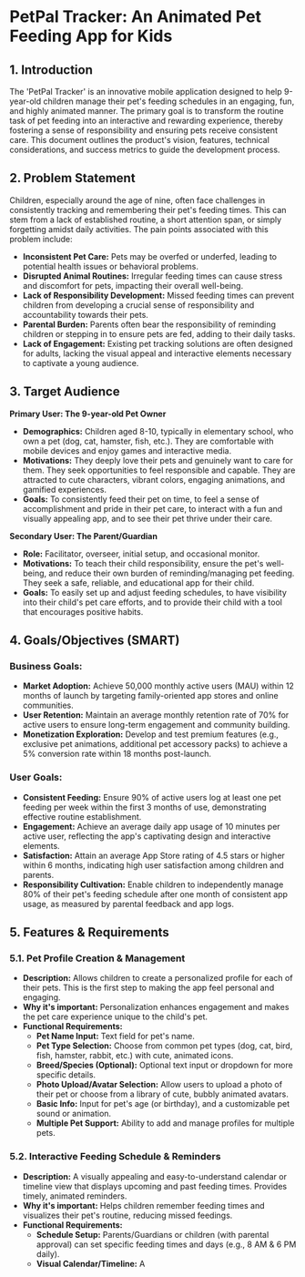 # PetPal Tracker: An Animated Pet Feeding App for Kids

## 1. Introduction

The 'PetPal Tracker' is an innovative mobile application designed to help 9-year-old children manage their pet's feeding schedules in an engaging, fun, and highly animated manner. The primary goal is to transform the routine task of pet feeding into an interactive and rewarding experience, thereby fostering a sense of responsibility and ensuring pets receive consistent care. This document outlines the product's vision, features, technical considerations, and success metrics to guide the development process.

## 2. Problem Statement

Children, especially around the age of nine, often face challenges in consistently tracking and remembering their pet's feeding times. This can stem from a lack of established routine, a short attention span, or simply forgetting amidst daily activities. The pain points associated with this problem include:

*   **Inconsistent Pet Care:** Pets may be overfed or underfed, leading to potential health issues or behavioral problems.
*   **Disrupted Animal Routines:** Irregular feeding times can cause stress and discomfort for pets, impacting their overall well-being.
*   **Lack of Responsibility Development:** Missed feeding times can prevent children from developing a crucial sense of responsibility and accountability towards their pets.
*   **Parental Burden:** Parents often bear the responsibility of reminding children or stepping in to ensure pets are fed, adding to their daily tasks.
*   **Lack of Engagement:** Existing pet tracking solutions are often designed for adults, lacking the visual appeal and interactive elements necessary to captivate a young audience.

## 3. Target Audience

**Primary User: The 9-year-old Pet Owner**

*   **Demographics:** Children aged 8-10, typically in elementary school, who own a pet (dog, cat, hamster, fish, etc.). They are comfortable with mobile devices and enjoy games and interactive media.
*   **Motivations:** They deeply love their pets and genuinely want to care for them. They seek opportunities to feel responsible and capable. They are attracted to cute characters, vibrant colors, engaging animations, and gamified experiences.
*   **Goals:** To consistently feed their pet on time, to feel a sense of accomplishment and pride in their pet care, to interact with a fun and visually appealing app, and to see their pet thrive under their care.

**Secondary User: The Parent/Guardian**

*   **Role:** Facilitator, overseer, initial setup, and occasional monitor.
*   **Motivations:** To teach their child responsibility, ensure the pet's well-being, and reduce their own burden of reminding/managing pet feeding. They seek a safe, reliable, and educational app for their child.
*   **Goals:** To easily set up and adjust feeding schedules, to have visibility into their child's pet care efforts, and to provide their child with a tool that encourages positive habits.

## 4. Goals/Objectives (SMART)

### Business Goals:

*   **Market Adoption:** Achieve 50,000 monthly active users (MAU) within 12 months of launch by targeting family-oriented app stores and online communities.
*   **User Retention:** Maintain an average monthly retention rate of 70% for active users to ensure long-term engagement and community building.
*   **Monetization Exploration:** Develop and test premium features (e.g., exclusive pet animations, additional pet accessory packs) to achieve a 5% conversion rate within 18 months post-launch.

### User Goals:

*   **Consistent Feeding:** Ensure 90% of active users log at least one pet feeding per week within the first 3 months of use, demonstrating effective routine establishment.
*   **Engagement:** Achieve an average daily app usage of 10 minutes per active user, reflecting the app's captivating design and interactive elements.
*   **Satisfaction:** Attain an average App Store rating of 4.5 stars or higher within 6 months, indicating high user satisfaction among children and parents.
*   **Responsibility Cultivation:** Enable children to independently manage 80% of their pet's feeding schedule after one month of consistent app usage, as measured by parental feedback and app logs.

## 5. Features & Requirements

### 5.1. Pet Profile Creation & Management

*   **Description:** Allows children to create a personalized profile for each of their pets. This is the first step to making the app feel personal and engaging.
*   **Why it's important:** Personalization enhances engagement and makes the pet care experience unique to the child's pet.
*   **Functional Requirements:**
    *   **Pet Name Input:** Text field for pet's name.
    *   **Pet Type Selection:** Choose from common pet types (dog, cat, bird, fish, hamster, rabbit, etc.) with cute, animated icons.
    *   **Breed/Species (Optional):** Optional text input or dropdown for more specific details.
    *   **Photo Upload/Avatar Selection:** Allow users to upload a photo of their pet or choose from a library of cute, bubbly animated avatars.
    *   **Basic Info:** Input for pet's age (or birthday), and a customizable pet sound or animation.
    *   **Multiple Pet Support:** Ability to add and manage profiles for multiple pets.

### 5.2. Interactive Feeding Schedule & Reminders

*   **Description:** A visually appealing and easy-to-understand calendar or timeline view that displays upcoming and past feeding times. Provides timely, animated reminders.
*   **Why it's important:** Helps children remember feeding times and visualizes their pet's routine, reducing missed feedings.
*   **Functional Requirements:**
    *   **Schedule Setup:** Parents/Guardians or children (with parental approval) can set specific feeding times and days (e.g., 8 AM & 6 PM daily).
    *   **Visual Calendar/Timeline:** A 